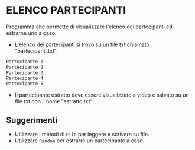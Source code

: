 # ELENCO PARTECIPANTI

Programma che permette di visualizzare l'elenco dei partecipanti ed estrarne uno a caso.

- L'elenco dei partecipanti si trovo su un file txt chiamato "partecipanti.txt".

```txt
Partecipante 1
Partecipante 2
Partecipante 3
Partecipante 4
Partecipante 5
```
- Il partecipante estratto deve essere visualizzato a video e salvato su un file txt con il nome "estratto.txt"

## Suggerimenti

- Utilizzare i metodi di `File` per leggere e scrivere su file.
- Utilizzare `Random` per estrarre un partecipante a caso.


